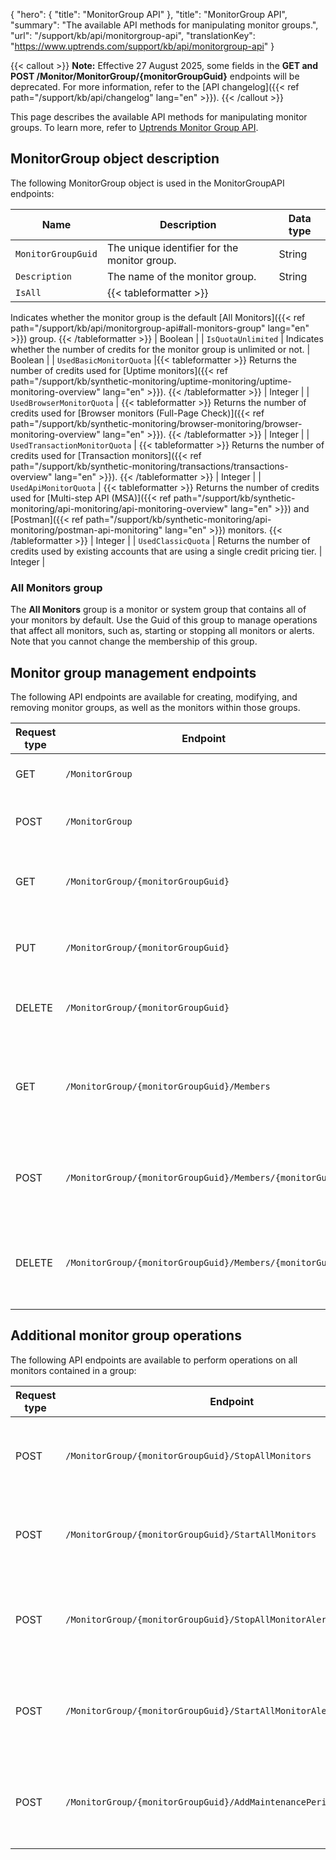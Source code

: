 {
  "hero": {
    "title": "MonitorGroup API"
  },
  "title": "MonitorGroup API",
  "summary": "The available API methods for manipulating monitor groups.",
  "url": "/support/kb/api/monitorgroup-api",
  "translationKey": "https://www.uptrends.com/support/kb/api/monitorgroup-api"
}

{{< callout >}} **Note:** Effective 27 August 2025, some fields in the **GET and POST /Monitor/MonitorGroup/{monitorGroupGuid}** endpoints will be deprecated. For more information, refer to the [API changelog]({{< ref path="/support/kb/api/changelog" lang="en" >}}).
{{< /callout >}}

This page describes the available API methods for manipulating monitor groups. To learn more, refer to [Uptrends Monitor Group API](https://api.uptrends.com/v4/swagger/index.html?url=/v4/swagger/v1/swagger.json#/MonitorGroup).

## MonitorGroup object description

The following MonitorGroup object is used in the MonitorGroupAPI endpoints:

| Name               | Description                                                                         | Data type |
|--------------------|-------------------------------------------------------------------------------------|-----------|
| `MonitorGroupGuid` | The unique identifier for the monitor group.                                       | String |
| `Description`      | The name of the monitor group.                                              | String |
| `IsAll`            | {{< tableformatter >}} 
Indicates whether the monitor group is the default [All Monitors]({{< ref path="/support/kb/api/monitorgroup-api#all-monitors-group" lang="en" >}})
 group. {{< /tableformatter >}} | Boolean  |
| `IsQuotaUnlimited` | Indicates whether the number of credits for the monitor group is unlimited or not.  |  Boolean  |
| `UsedBasicMonitorQuota` |{{< tableformatter >}} 
Returns the number of credits used for [Uptime monitors]({{< ref path="/support/kb/synthetic-monitoring/uptime-monitoring/uptime-monitoring-overview" lang="en" >}}). {{< /tableformatter >}} | Integer |
| `UsedBrowserMonitorQuota`            | {{< tableformatter >}} 
Returns the number of credits used for [Browser monitors (Full-Page Check)]({{< ref path="/support/kb/synthetic-monitoring/browser-monitoring/browser-monitoring-overview" lang="en" >}}). {{< /tableformatter >}} | Integer |
| `UsedTransactionMonitorQuota`            | {{< tableformatter >}}
Returns the number of credits used for [Transaction monitors]({{< ref path="/support/kb/synthetic-monitoring/transactions/transactions-overview" lang="en" >}}).  {{< /tableformatter >}} | Integer |
| `UsedApiMonitorQuota`            | {{< tableformatter >}} 
Returns the number of credits used for [Multi-step API (MSA)]({{< ref path="/support/kb/synthetic-monitoring/api-monitoring/api-monitoring-overview" lang="en" >}}) and [Postman]({{< ref path="/support/kb/synthetic-monitoring/api-monitoring/postman-api-monitoring" lang="en" >}}) monitors. {{< /tableformatter >}} | Integer |
| `UsedClassicQuota`            | Returns the number of credits used by existing accounts that are using a single credit pricing tier. | Integer |

### All Monitors group

The **All Monitors** group is a monitor or system group that contains all of your monitors by default. Use the Guid of this group to manage operations that affect all monitors, such as, starting or stopping all monitors or alerts.
Note that you cannot change the membership of this group.


## Monitor group management endpoints

The following API endpoints are available for creating, modifying, and removing monitor groups, as well as the monitors within those groups.

| Request type | Endpoint                                                 | Usage                                                          |
|--------------|----------------------------------------------------------|----------------------------------------------------------------|
| GET          | `/MonitorGroup`                                          | Gets all monitor groups                                        |
| POST         | `/MonitorGroup`                                          | Creates a new monitor group                                    |
| GET          | `/MonitorGroup/{monitorGroupGuid}`                       | Gets the details of a monitor group                            |
| PUT          | `/MonitorGroup/{monitorGroupGuid}`                       | Updates an existing monitor group                              |
| DELETE       | `/MonitorGroup/{monitorGroupGuid}`                       | Deletes a monitor group                                        |
| GET          | `/MonitorGroup/{monitorGroupGuid}/Members`               | Gets a list of all monitors that are member of a monitor group |
| POST         | `/MonitorGroup/{monitorGroupGuid}/Members/{monitorGuid}` | Adds the specified monitor to the monitor group                |
| DELETE       | `/MonitorGroup/{monitorGroupGuid}/Members/{monitorGuid}` | Removes the specified monitor from the monitor group           |

## Additional monitor group operations

The following API endpoints are available to perform operations on all monitors contained in a group:

| Request type | Endpoint                                                            | Usage                                                                       |
|--------------|---------------------------------------------------------------------|-----------------------------------------------------------------------------|
| POST         | `/MonitorGroup/{monitorGroupGuid}/StopAllMonitors`                  | Stops all monitors in the specified monitor group                           |
| POST         | `/MonitorGroup/{monitorGroupGuid}/StartAllMonitors`                 | Starts all monitors in the specified monitor group                          |
| POST         | `/MonitorGroup/{monitorGroupGuid}/StopAllMonitorAlerts`             | Stops alerting for all monitors in the specified monitor group              |
| POST         | `/MonitorGroup/{monitorGroupGuid}/StartAllMonitorAlerts`            | Starts alerting for all monitors in the specified monitor group             |
| POST         | `/MonitorGroup/{monitorGroupGuid}/AddMaintenancePeriodToAllMembers` | Adds the provided maintenance period to all monitors in the group specified |
